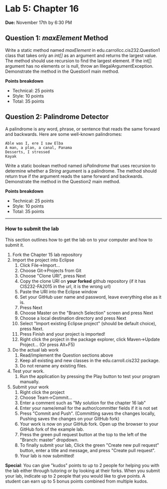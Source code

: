 # Lab 5: Chapter 16
**Due:** November 17th by 6:30 PM

## Question 1: _maxElement_ Method

Write a static method named *maxElement* in edu.carrollcc.cis232.Question1 class that takes only an *int[]* as an argument and returns the largest value. The method should use recursion to find the largest element.  If the int[] argument has no elements or is null, throw an IllegalArgumentException.  Demonstrate the method in the Question1 main method.
	
**Points breakdown**

- Technical: 25 points
- Style: 10 points
- Total: 35 points

## Question 2: Palindrome Detector

A palindrome is any word, phrase, or sentence that reads the same forward and backwards. Here are some well-known palindromes:

	Able was I, ere I saw Elba
	A man, a plan, a canal, Panama
	Desserts, I stressed
	Kayak

Write a static boolean method named *isPalindrome* that uses recursion to determine whether a *String* argument is a palindrome. The method should return true if the argument reads the same forward and backwards. Demonstrate the method in the Question2 main method.

	
**Points breakdown**

- Technical: 25 points
- Style: 10 points
- Total: 35 points

----
### How to submit the lab
This section outlines how to get the lab on to your computer and how to submit it.

1. Fork the Chapter 15 lab repository
2. Import the project into Eclipse
    1. Click File->Import...
    2. Choose Git->Projects from Git
    3. Choose "Clone URI", press Next
    4. Copy the clone URI on **your forked** github repository (if it has CIS232-FA2015 in the url, it is the wrong url)
    5. Paste the URI into the Eclipse window
    6. Set your GitHub user name and password, leave everything else as it is.
    7. Press Next
    8. Choose Master on the "Branch Selection" screen and press Next
    9. Choose a local destination directory and press Next
    10. Select "Import existing Eclipse project" (should be default choice), press Next.
    11. Press Finish and your project is imported!
    12. Right click the project in the package explorer, click Maven->Update Project... (Or press Alt+F5)
3. Do the actual lab work
    1. Read/implement the Question sections above
    2. Keep all existing and new classes in the edu.carroll.cis232 package.
    3. Do not rename any existing files.
4. Test your work.
    1. Run the application by pressing the Play button to test your program manually.
5. Submit your work
    1. Right click the project
    2. Choose Team->Commit...
    3. Enter a comment such as "My solution for the chapter 16 lab"
    4. Enter your name/email for the author/committer fields if it is not set
    5. Press "Commit and Push". (Committing saves the changes locally, Pushing saves the changes on your GitHub fork)
    6. Your work is now on your GitHub fork.  Open up the browser to your GitHub fork of the example lab.
    7. Press the green pull request button at the top to the left of the "Branch: master" dropdown.
    8. To finally submit your lab, Click the green "Create new pull request" button, enter a title and message, and press "Create pull request".
    9. Your lab is now submitted!

**Special**: You can give "kudos" points to up to 2 people for helping you with the lab either through tutoring or by looking at their forks.  When you submit your lab, indicate up to 2 people that you would like to give points. A student can earn up to 5 bonus points combined from multiple kudos.
